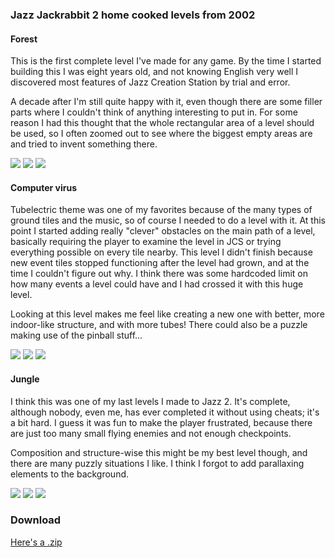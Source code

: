 ### Jazz Jackrabbit 2 home cooked levels from 2002
#### Forest
This is the first complete level I've made for any game. By the time I started building this I was eight years old, and not knowing English very well I discovered most features of Jazz Creation Station by trial and error.

A decade after I'm still quite happy with it, even though there are some filler parts where I couldn't think of anything interesting to put in. For some reason I had this thought that the whole rectangular area of a level should be used, so I often zoomed out to see where the biggest empty areas are and tried to invent something there.

![](data/jazz2/metsa.png)
![](data/jazz2/metsa_jcs.png)
![](data/jazz2/metsa_jcs2.png)

#### Computer virus 
Tubelectric theme was one of my favorites because of the many types of ground tiles and the music, so of course I needed to do a level with it. At this point I started adding really "clever" obstacles on the main path of a level, basically requiring the player to examine the level in JCS or trying everything possible on every tile nearby. This level I didn't finish because new event tiles stopped functioning after the level had grown, and at the time I couldn't figure out why. I think there was some hardcoded limit on how many events a level could have and I had crossed it with this huge level.

Looking at this level makes me feel like creating a new one with better, more indoor-like structure, and with more tubes! There could also be a puzzle making use of the pinball stuff...

![](data/jazz2/tietokone_virus.png)
![](data/jazz2/tietokone_virus_jcs.png)
![](data/jazz2/tietokone_virus_jcs2.png)

#### Jungle
I think this was one of my last levels I made to Jazz 2. It's complete, although nobody, even me, has ever completed it without using cheats; it's a bit hard. I guess it was fun to make the player frustrated, because there are just too many small flying enemies and not enough checkpoints.

Composition and structure-wise this might be my best level though, and there are many puzzly situations I like. I think I forgot to add parallaxing elements to the background.

![](data/jazz2/viidakko.png)
![](data/jazz2/viidakko_jcs.png)
![](data/jazz2/viidakko_jcs2.png)

### Download
[Here's a .zip](data/jazz2/jazz2_levels.zip)

